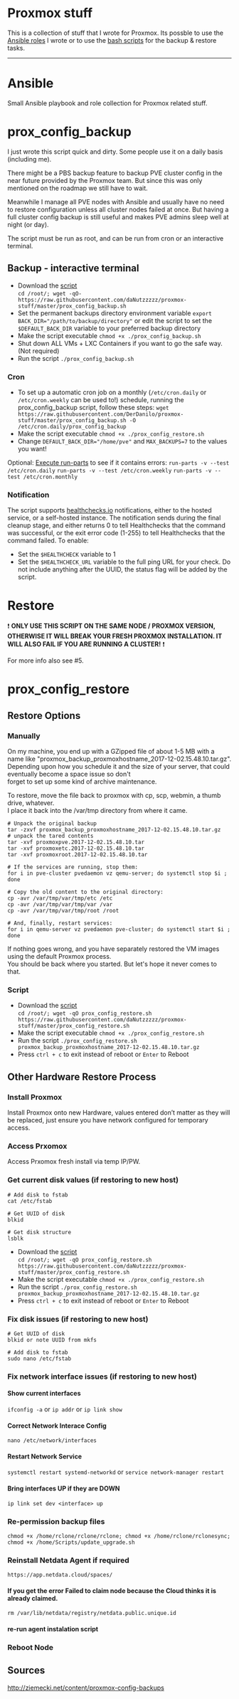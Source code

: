 # Proxmox stuff

This is a collection of stuff that I wrote for Proxmox. Its possble to use the [Ansible roles](#ansible) I wrote or to use the [bash scripts](#bash-scripts) for the backup & restore tasks.

---

# Ansible

Small Ansible playbook and role collection for Proxmox related stuff.

# prox_config_backup

I just wrote this script quick and dirty.
Some people use it on a daily basis (including me).

There might be a PBS backup feature to backup PVE cluster config in the near future provided by the Proxmox team.
But since this was only mentioned on the roadmap we still have to wait.

Meanwhile I manage all PVE nodes with Ansible and usually have no need to restore configuration unless all cluster
nodes failed at once. But having a full cluster config backup is still useful and makes PVE admins sleep well at night (or day).

The script must be run as root, and can be run from cron or an interactive terminal.

## Backup - interactive terminal

* Download the [script](https://raw.githubusercontent.com/daNutzzzzz/proxmox-stuff/master/prox_config_backup.sh)  
```cd /root/; wget -qO- https://raw.githubusercontent.com/daNutzzzzz/proxmox-stuff/master/prox_config_backup.sh```
* Set the permanent backups directory environment variable ```export BACK_DIR="/path/to/backup/directory"``` or edit the script to set the `$DEFAULT_BACK_DIR` variable to your preferred backup directory
* Make the script executable ```chmod +x ./prox_config_backup.sh```
* Shut down ALL VMs + LXC Containers if you want to go the safe way. (Not required)
* Run the script ```./prox_config_backup.sh```

### Cron

* To set up a automatic cron job on a monthly (```/etc/cron.daily``` or ```/etc/cron.weekly``` can be used to!) schedule, running the prox_config_backup script, follow these steps:
```wget https://raw.githubusercontent.com/DerDanilo/proxmox-stuff/master/prox_config_backup.sh -O /etc/cron.daily/prox_config_backup```
* Make the script executable ```chmod +x ./prox_config_restore.sh```
* Change ```DEFAULT_BACK_DIR="/home/pve"``` and ```MAX_BACKUPS=7``` to the values you want!

Optional: [Execute run-parts](https://superuser.com/questions/402781/what-is-run-parts-in-etc-crontab-and-how-do-i-use-it) to see if it contains errors:
```run-parts -v --test /etc/cron.daily```
```run-parts -v --test /etc/cron.weekly```
```run-parts -v --test /etc/cron.monthly```

### Notification

The script supports [healthchecks.io](https://healthchecks.io) notifications, either to the hosted service, or a self-hosted instance. The notification sends during the final cleanup stage, and either returns 0 to tell Healthchecks that the command was successful, or the exit error code (1-255) to tell Healthchecks that the command failed. To enable:
* Set the `$HEALTHCHECK` variable to 1
* Set the `$HEALTHCHECK_URL` variable to the full ping URL for your check. Do not include anything after the UUID, the status flag will be added by the script.

# Restore
❗ **ONLY USE THIS SCRIPT ON THE SAME NODE / PROXMOX VERSION, OTHERWISE IT WILL BREAK YOUR FRESH PROXMOX INSTALLATION. IT WILL ALSO FAIL IF YOU ARE RUNNING A CLUSTER!** ❗

For more info also see #5.

# prox_config_restore

## Restore Options

### Manually

On my machine, you end up with a GZipped file of about 1-5 MB with a name like "proxmox_backup_proxmoxhostname_2017-12-02.15.48.10.tar.gz".  
Depending upon how you schedule it and the size of your server, that could eventually become a space issue so don't  
forget to set up some kind of archive maintenance.

To restore, move the file back to proxmox with cp, scp, webmin, a thumb drive, whatever.  
I place it back into the /var/tmp directory from where it came. 

```
# Unpack the original backup
tar -zxvf proxmox_backup_proxmoxhostname_2017-12-02.15.48.10.tar.gz
# unpack the tared contents
tar -xvf proxmoxpve.2017-12-02.15.48.10.tar
tar -xvf proxmoxetc.2017-12-02.15.48.10.tar
tar -xvf proxmoxroot.2017-12-02.15.48.10.tar

# If the services are running, stop them:
for i in pve-cluster pvedaemon vz qemu-server; do systemctl stop $i ; done

# Copy the old content to the original directory:
cp -avr /var/tmp/var/tmp/etc /etc
cp -avr /var/tmp/var/tmp/var /var
cp -avr /var/tmp/var/tmp/root /root

# And, finally, restart services:
for i in qemu-server vz pvedaemon pve-cluster; do systemctl start $i ; done
```

If nothing goes wrong, and you have separately restored the VM images using the default Proxmox process.  
You should be back where you started. But let's hope it never comes to that.


### Script

* Download the [script](https://raw.githubusercontent.com/daNutzzzzz/proxmox-stuff/master/prox_config_restore.sh)  
```cd /root/; wget -qO prox_config_restore.sh https://raw.githubusercontent.com/daNutzzzzz/proxmox-stuff/master/prox_config_restore.sh```
* Make the script executable ```chmod +x ./prox_config_restore.sh```
* Run the script `./prox_config_restore.sh proxmox_backup_proxmoxhostname_2017-12-02.15.48.10.tar.gz`
* Press `ctrl + c` to exit instead of reboot or `Enter` to Reboot

## Other Hardware Restore Process

### Install Proxmox

Install Proxmox onto new Hardware, values entered don’t matter as they will be replaced, just ensure you have network configured for temporary access.

### Access Prxomox

Access Prxomox fresh install via temp IP/PW.

### Get current disk values (if restoring to new host)
```
# Add disk to fstab
cat /etc/fstab

# Get UUID of disk
blkid

# Get disk structure
lsblk
```

* Download the [script](https://raw.githubusercontent.com/daNutzzzzz/proxmox-stuff/master/prox_config_restore.sh)  
```cd /root/; wget -qO prox_config_restore.sh https://raw.githubusercontent.com/daNutzzzzz/proxmox-stuff/master/prox_config_restore.sh```
* Make the script executable ```chmod +x ./prox_config_restore.sh```
* Run the script `./prox_config_restore.sh proxmox_backup_proxmoxhostname_2017-12-02.15.48.10.tar.gz`
* Press `ctrl + c` to exit instead of reboot or `Enter` to Reboot

### Fix disk issues (if restoring to new host)
```
# Get UUID of disk
blkid or note UUID from mkfs

# Add disk to fstab
sudo nano /etc/fstab
```

### Fix network interface issues (if restoring to new host)
#### Show current interfaces
```ifconfig -a``` or ```ip addr``` or ```ip link show```

#### Correct Network Interace Config
```nano /etc/network/interfaces```

#### Restart Network Service
```systemctl restart systemd-networkd``` or ```service network-manager restart```

#### Bring interfaces UP if they are DOWN
```ip link set dev <interface> up```

### Re-permission backup files
```chmod +x /home/rclone/rclone/rclone; chmod +x /home/rclone/rclonesync; chmod +x /home/Scripts/update_upgrade.sh```

### Reinstall Netdata Agent if required
```https://app.netdata.cloud/spaces/```

#### If you get the error **Failed to claim node because the Cloud thinks it is already claimed.**
```rm /var/lib/netdata/registry/netdata.public.unique.id```

#### re-run agent instalation script

### Reboot Node

## Sources
http://ziemecki.net/content/proxmox-config-backups


